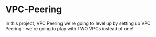 # VPC-Peering
In this project, VPC Peering we're going to level up by setting up VPC Peering - we're going to play with TWO VPCs instead of one!
